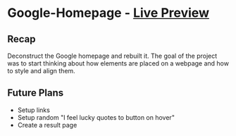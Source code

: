 # Google-Homepage - [Live Preview](https://robisonwebdev.github.io/Google-Homepage/)
## Recap
Deconstruct the Google homepage and rebuilt it. The goal of the project was to start thinking about how elements
are placed on a webpage and how to style and align them.

## Future Plans
- Setup links
- Setup random "I feel lucky quotes to button on hover"
- Create a result page